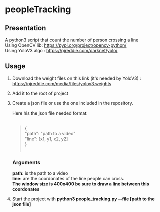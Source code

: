# peopleTracking


## Presentation
A python3 script that count the number of person crossing a line <br />
Using OpenCV lib: https://pypi.org/project/opencv-python/ <br />
Using YoloV3 algo : https://pjreddie.com/darknet/yolo/

## Usage

1. Download the weight files on this link (it's needed by YoloV3) : https://pjreddie.com/media/files/yolov3.weights <br />

2. Add it to the root of project

3. Create a json file or use the one included in the repository. <br />

    Here his the json file needed format: <br /> <br />
    > { <br />
          "path": "path to a video" <br />
          "line": [x1, y1, x2, y2] <br />
     }<br /><br /> 

     ### Arguments
     **path:** is the path to a video <br>
     **line:** are the coordonates of the line people can cross.<br />
     **The window size is 400x400 be sure to draw a line between this coordonates**
5. Start the project with **python3 people_tracking.py --file [path to the json file]**



